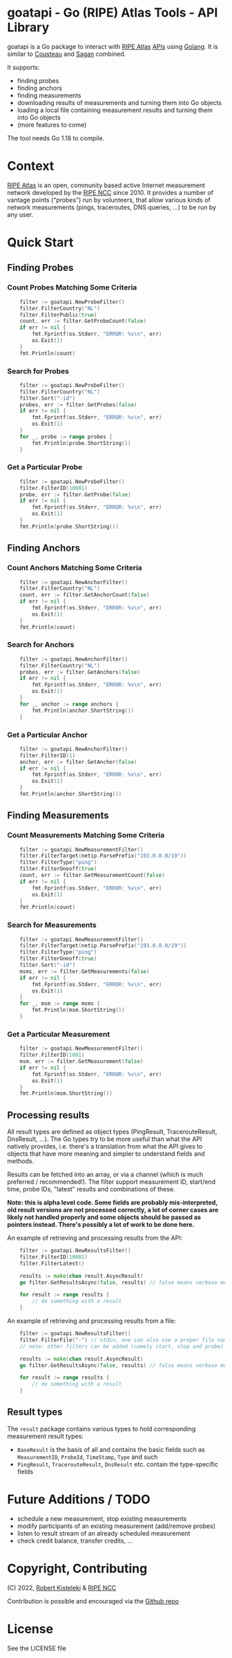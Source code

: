 # goatapi - Go (RIPE) Atlas Tools - API Library

goatapi is a Go package to interact with [RIPE Atlas](https://atlas.ripe.net/) [APIs](https://atlas.ripe.net/api/v2/)
using [Golang](https://go.dev/). It is similar to [Cousteau](https://github.com/RIPE-NCC/ripe-atlas-cousteau) and
[Sagan](https://github.com/RIPE-NCC/ripe-atlas-sagan) combined.

It supports:
* finding probes
* finding anchors
* finding measurements
* downloading results of measurements and turning them into Go objects
* loading a local file containing measurement results and turning them into Go objects
* (more features to come)

The tool needs Go 1.18 to compile.

# Context

[RIPE Atlas](https://atlas.ripe.net) is an open, community based active Internet
measurement network developed by the [RIPE NCC](https://www.ripe.net/) since 2010.
It provides a number of vantage points ("probes") run by volunteers, that allow
various kinds of network measurements (pings, traceroutes, DNS queries, ...) to
be run by any user.


# Quick Start

## Finding Probes

### Count Probes Matching Some Criteria

```go
	filter := goatapi.NewProbeFilter()
	filter.FilterCountry("NL")
	filter.FilterPublic(true)
	count, err := filter.GetProbeCount(false)
	if err != nil {
		fmt.Fprintf(os.Stderr, "ERROR: %v\n", err)
		os.Exit(1)
	}
	fmt.Println(count)
```

### Search for Probes

```go
	filter := goatapi.NewProbeFilter()
	filter.FilterCountry("NL")
	filter.Sort("-id")
	probes, err := filter.GetProbes(false)
	if err != nil {
		fmt.Fprintf(os.Stderr, "ERROR: %v\n", err)
		os.Exit(1)
	}
	for _, probe := range probes {
		fmt.Println(probe.ShortString())
	}
```

### Get a Particular Probe

```go
	filter := goatapi.NewProbeFilter()
	filter.FilterID(10001)
	probe, err := filter.GetProbe(false)
	if err != nil {
		fmt.Fprintf(os.Stderr, "ERROR: %v\n", err)
		os.Exit(1)
	}
	fmt.Println(probe.ShortString())
```


## Finding Anchors

### Count Anchors Matching Some Criteria

```go
	filter := goatapi.NewAnchorFilter()
	filter.FilterCountry("NL")
	count, err := filter.GetAnchorCount(false)
	if err != nil {
		fmt.Fprintf(os.Stderr, "ERROR: %v\n", err)
		os.Exit(1)
	}
	fmt.Println(count)
```

### Search for Anchors

```go
	filter := goatapi.NewAnchorFilter()
	filter.FilterCountry("NL")
	probes, err := filter.GetAnchors(false)
	if err != nil {
		fmt.Fprintf(os.Stderr, "ERROR: %v\n", err)
		os.Exit(1)
	}
	for _, anchor := range anchors {
		fmt.Println(anchor.ShortString())
	}
```

### Get a Particular Anchor

```go
	filter := goatapi.NewAnchorFilter()
	filter.FilterID(1)
	anchor, err := filter.GetAnchor(false)
	if err != nil {
		fmt.Fprintf(os.Stderr, "ERROR: %v\n", err)
		os.Exit(1)
	}
	fmt.Println(anchor.ShortString())
```

## Finding Measurements

### Count Measurements Matching Some Criteria

```go
	filter := goatapi.NewMeasurementFilter()
	filter.FilterTarget(netip.ParsePrefix("193.0.0.0/19"))
	filter.FilterType("ping")
	filter.FilterOneoff(true)
	count, err := filter.GetMeasurementCount(false)
	if err != nil {
		fmt.Fprintf(os.Stderr, "ERROR: %v\n", err)
		os.Exit(1)
	}
	fmt.Println(count)
```

### Search for Measurements

```go
	filter := goatapi.NewMeasurementFilter()
	filter.FilterTarget(netip.ParsePrefix("193.0.0.0/19"))
	filter.FilterType("ping")
	filter.FilterOneoff(true)
	filter.Sort("-id")
	msms, err := filter.GetMeasurements(false)
	if err != nil {
		fmt.Fprintf(os.Stderr, "ERROR: %v\n", err)
		os.Exit(1)
	}
	for _, msm := range msms {
		fmt.Println(msm.ShortString())
	}
```

### Get a Particular Measurement

```go
	filter := goatapi.NewMeasurementFilter()
	filter.FilterID(1001)
	msm, err := filter.GetMeasurement(false)
	if err != nil {
		fmt.Fprintf(os.Stderr, "ERROR: %v\n", err)
		os.Exit(1)
	}
	fmt.Println(msm.ShortString())
```

## Processing results

All result types are defined as object types (PingResult, TracerouteResult, DnsResult, ...). The Go types try to be more useful than what the API natively provides, i.e. there's a translation from what the API gives to objects that have more meaning and simpler to understand fields and methods.

Results can be fetched into an array, or via a channel (which is much preferred / recommended!). The filter support measurement ID, start/end time, probe IDs, "latest" results and combinations of these.

**Note: this is alpha level code. Some fields are probably mis-interpreted, old result versions are not processed correctly, a lot of corner cases are likely not handled properly and some objects should be passed as pointers instead. There's possibly a lot of work to be done here.**

An example of retrieving and processing results from the API:

```go
	filter := goatapi.NewResultsFilter()
	filter.FilterID(10001)
	filter.FilterLatest()

	results := make(chan result.AsyncResult)
	go filter.GetResultsAsync(false, results) // false means verbose mode is off

	for result := range results {
		// do something with a result
	}
```

An example of retrieving and processing results from a file:

```go
	filter := goatapi.NewResultsFilter()
	filter.FilterFile("-") // stdin, one can also use a proper file name
	// note: other filters can be added (namely start, stop and probe)

	results := make(chan result.AsyncResult)
	go filter.GetResultsAsync(false, results) // false means verbose mode is off

	for result := range results {
		// do something with a result
	}
```

## Result types

The `result` package contains various types to hold corresponding measurement result types:
* `BaseResult` is the basis of all and contains the basic fields such as `MeasurementID`, `ProbeId`, `TimeStamp`, `Type` and such
* `PingResult`, `TracerouteResult`, `DnsResult` etc. contain the type-specific fields

# Future Additions / TODO

* schedule a new measurement, stop existing measurements
* modify participants of an existing measurement (add/remove probes)
* listen to result stream of an already scheduled measurement
* check credit balance, transfer credits, ...

# Copyright, Contributing

(C) 2022, [Robert Kisteleki](https://kistel.eu/) & [RIPE NCC](https://www.ripe.net)

Contribution is possible and encouraged via the [Github repo](https://github.com/robert-kisteleki/goatapi/)

# License

See the LICENSE file
